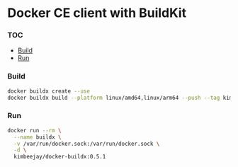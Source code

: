 # Docker CE client with BuildKit

### TOC
- [Build](#build)
- [Run](#run)

### Build

```bash
docker buildx create --use
docker buildx build --platform linux/amd64,linux/arm64 --push --tag kimbeejay/docker-buildx:${VERSION} .
```

### Run
```bash
docker run --rm \
  --name buildx \
  -v /var/run/docker.sock:/var/run/docker.sock \
  -d \
  kimbeejay/docker-buildx:0.5.1
```